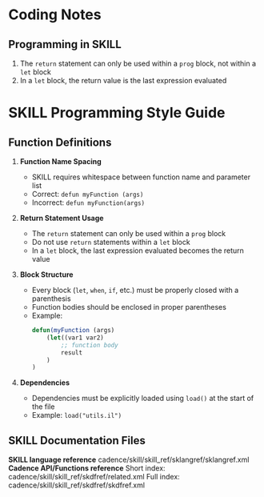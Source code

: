 # Coding Notes

## Programming in SKILL

1. The `return` statement can only be used within a `prog` block, not within a `let` block
2. In a `let` block, the return value is the last expression evaluated

# SKILL Programming Style Guide

## Function Definitions

1. **Function Name Spacing**
   - SKILL requires whitespace between function name and parameter list
   - Correct: `defun myFunction (args)`
   - Incorrect: `defun myFunction(args)`

2. **Return Statement Usage**
   - The `return` statement can only be used within a `prog` block
   - Do not use `return` statements within a `let` block
   - In a `let` block, the last expression evaluated becomes the return value

3. **Block Structure**
   - Every block (`let`, `when`, `if`, etc.) must be properly closed with a parenthesis
   - Function bodies should be enclosed in proper parentheses
   - Example:
     ```lisp
     defun(myFunction (args)
         (let((var1 var2)
             ;; function body
             result
         )
     )
     ```

4. **Dependencies**
   - Dependencies must be explicitly loaded using `load()` at the start of the file
   - Example: `load("utils.il")`

## SKILL Documentation Files

**SKILL language reference**
cadence/skill/skill_ref/sklangref/sklangref.xml
**Cadence API/Functions reference**
Short index:
cadence/skill/skill_ref/skdfref/related.xml
Full index:
cadence/skill/skill_ref/skdfref/skdfref.xml
